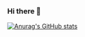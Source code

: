 ### Hi there 👋

[![Anurag's GitHub stats](https://github-readme-stats.vercel.app/api?username=rt1shnik&count_private=true&show_icons=true)](https://github.com/anuraghazra/github-readme-stats)

<!--
**rt1shnik/rt1shnik** is a ✨ _special_ ✨ repository because its `README.md` (this file) appears on your GitHub profile.

Here are some ideas to get you started:

- 🔭 I’m currently working on ...
- 🌱 I’m currently learning ...
- 👯 I’m looking to collaborate on ...
- 🤔 I’m looking for help with ...
- 💬 Ask me about ...
- 📫 How to reach me: ...
- 😄 Pronouns: ...
- ⚡ Fun fact: ...
-->
